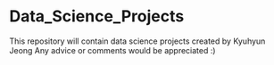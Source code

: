 # Data_Science_Projects
This repository will contain data science projects created by Kyuhyun Jeong
Any advice or comments would be appreciated :)
